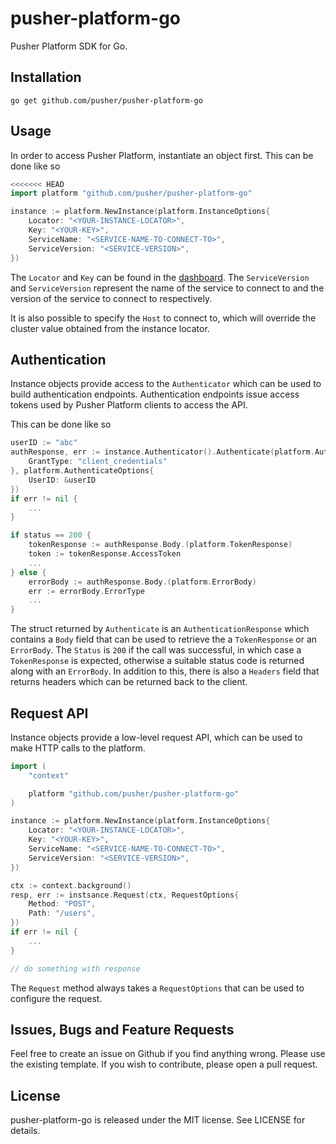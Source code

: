 # pusher-platform-go

Pusher Platform SDK for Go.

## Installation

```
go get github.com/pusher/pusher-platform-go
```

## Usage

In order to access Pusher Platform, instantiate an object first. This can be done like so

```go
<<<<<<< HEAD
import platform "github.com/pusher/pusher-platform-go"

instance := platform.NewInstance(platform.InstanceOptions{
	Locator: "<YOUR-INSTANCE-LOCATOR>",
	Key: "<YOUR-KEY>",
	ServiceName: "<SERVICE-NAME-TO-CONNECT-TO>",
	ServiceVersion: "<SERVICE-VERSION>",
})
```

The `Locator` and `Key` can be found in the [dashboard](https://dash.pusher.com). The `ServiceVersion` and `ServiceVersion` represent the name of the service to connect to and the version of the service to connect to respectively.

It is also possible to specify the `Host` to connect to, which will override the cluster value obtained from the instance locator.

## Authentication

Instance objects provide access to the `Authenticator` which can be used to build authentication endpoints. Authentication endpoints issue access tokens used by Pusher Platform clients to access the API.

This can be done like so

```go
userID := "abc"
authResponse, err := instance.Authenticator().Authenticate(platform.AuthenticatePayload{
	GrantType: "client_credentials"
}, platform.AuthenticateOptions{
	UserID: &userID
})
if err != nil {
	...
}

if status == 200 {
	tokenResponse := authResponse.Body.(platform.TokenResponse)
	token := tokenResponse.AccessToken
	...
} else {
	errorBody := authResponse.Body.(platform.ErrorBody)
	err := errorBody.ErrorType
	...
}

```

The struct returned by `Authenticate` is an `AuthenticationResponse` which contains a `Body` field that can be used to retrieve the a `TokenResponse` or an `ErrorBody`. The `Status` is `200` if the call was successful, in which case a `TokenResponse` is expected, otherwise a suitable status code is returned along with an `ErrorBody`. In addition to this, there is also a `Headers` field that returns headers which can be returned back to the client.

## Request API

Instance objects provide a low-level request API, which can be used to make HTTP calls to the platform.

```go
import (
	"context"

	platform "github.com/pusher/pusher-platform-go"
)

instance := platform.NewInstance(platform.InstanceOptions{
	Locator: "<YOUR-INSTANCE-LOCATOR>",
	Key: "<YOUR-KEY>",
	ServiceName: "<SERVICE-NAME-TO-CONNECT-TO>",
	ServiceVersion: "<SERVICE-VERSION>",
})

ctx := context.background()
resp, err := instsance.Request(ctx, RequestOptions{
	Method: "POST",
	Path: "/users",
})
if err != nil {
	...
}

// do something with response

```

The `Request` method always takes a `RequestOptions` that can be used to configure the request.

## Issues, Bugs and Feature Requests

Feel free to create an issue on Github if you find anything wrong. Please use the existing template. If you wish to contribute, please open a pull request.

## License

pusher-platform-go is released under the MIT license. See LICENSE for details.
